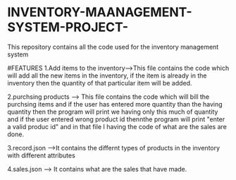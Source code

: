 # INVENTORY-MAANAGEMENT-SYSTEM-PROJECT-
This repository contains  all the code used for the inventory management system 

#FEATURES
1.Add items to the inventory-->This file contains the code which will add all the new items in the inventory, if the item is already in the inventory then the quantity of that particular item will be added.

2.purchsing products --> This file contains the code which will bill the purchsing items and if the user has entered more quantity than the having quantity then the program will print we having only this much of quantity and if the user entered wrong product id thennthe program will print "enter a valid produc id" and in that file I having the code of what are the sales are done. 

3.record.json -->It contains the differnt types of products in the inventory with different attributes 

4.sales.json --> It contains what are the sales that have made. 

